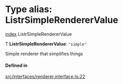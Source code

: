 # Type alias: ListrSimpleRendererValue

[index](../modules/index.md).ListrSimpleRendererValue

Ƭ **ListrSimpleRendererValue**: ``"simple"``

Simple renderer that simplifies things

#### Defined in

[src/interfaces/renderer.interface.ts:22](https://github.com/cenk1cenk2/listr2/blob/a554689/src/interfaces/renderer.interface.ts#L22)
